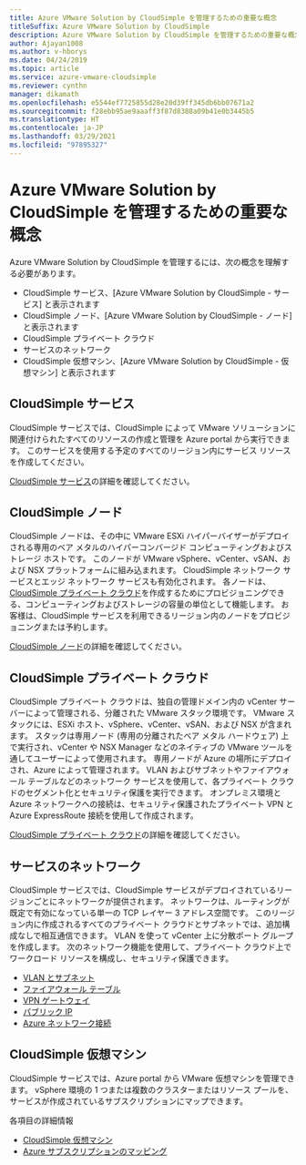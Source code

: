 ```yaml
---
title: Azure VMware Solution by CloudSimple を管理するための重要な概念
titleSuffix: Azure VMware Solution by CloudSimple
description: Azure VMware Solution by CloudSimple を管理するための重要な概念について説明します
author: Ajayan1008
ms.author: v-hborys
ms.date: 04/24/2019
ms.topic: article
ms.service: azure-vmware-cloudsimple
ms.reviewer: cynthn
manager: dikamath
ms.openlocfilehash: e5544ef7725855d28e20d39ff345db6bb07671a2
ms.sourcegitcommit: f28ebb95ae9aaaff3f87d8388a09b41e0b3445b5
ms.translationtype: HT
ms.contentlocale: ja-JP
ms.lasthandoff: 03/29/2021
ms.locfileid: "97895327"
---
```

# <a name="key-concepts-for-administration-of-azure-vmware-solutions-by-cloudsimple"></a>Azure VMware Solution by CloudSimple を管理するための重要な概念

Azure VMware Solution by CloudSimple を管理するには、次の概念を理解する必要があります。

* CloudSimple サービス、[Azure VMware Solution by CloudSimple - サービス] と表示されます
* CloudSimple ノード、[Azure VMware Solution by CloudSimple - ノード] と表示されます
* CloudSimple プライベート クラウド
* サービスのネットワーク
* CloudSimple 仮想マシン、[Azure VMware Solution by CloudSimple - 仮想マシン] と表示されます

## <a name="cloudsimple-service"></a>CloudSimple サービス

CloudSimple サービスでは、CloudSimple によって VMware ソリューションに関連付けられたすべてのリソースの作成と管理を Azure portal から実行できます。 このサービスを使用する予定のすべてのリージョン内にサービス リソースを作成してください。

[CloudSimple サービス](cloudsimple-service.md)の詳細を確認してください。

## <a name="cloudsimple-node"></a>CloudSimple ノード

CloudSimple ノードは、その中に VMware ESXi ハイパーバイザーがデプロイされる専用のベア メタルのハイパーコンバージド コンピューティングおよびストレージ ホストです。 このノードが VMware vSphere、vCenter、vSAN、および NSX プラットフォームに組み込まれます。 CloudSimple ネットワーク サービスとエッジ ネットワーク サービスも有効化されます。 各ノードは、[CloudSimple プライベート クラウド](cloudsimple-private-cloud.md)を作成するためにプロビジョニングできる、コンピューティングおよびストレージの容量の単位として機能します。 お客様は、CloudSimple サービスを利用できるリージョン内のノードをプロビジョニングまたは予約します。

[CloudSimple ノード](cloudsimple-node.md)の詳細を確認してください。

## <a name="cloudsimple-private-cloud"></a>CloudSimple プライベート クラウド

CloudSimple プライベート クラウドは、独自の管理ドメイン内の vCenter サーバーによって管理される、分離された VMware スタック環境です。 VMware スタックには、ESXi ホスト、vSphere、vCenter、vSAN、および NSX が含まれます。 スタックは専用ノード (専用の分離されたベア メタル ハードウェア) 上で実行され、vCenter や NSX Manager などのネイティブの VMware ツールを通してユーザーによって使用されます。 専用ノードが Azure の場所にデプロイされ、Azure によって管理されます。 VLAN およびサブネットやファイアウォール テーブルなどのネットワーク サービスを使用して、各プライベート クラウドのセグメント化とセキュリティ保護を実行できます。 オンプレミス環境と Azure ネットワークへの接続は、セキュリティ保護されたプライベート VPN と Azure ExpressRoute 接続を使用して作成されます。

[CloudSimple プライベート クラウド](cloudsimple-private-cloud.md)の詳細を確認してください。

## <a name="service-networking"></a>サービスのネットワーク

CloudSimple サービスでは、CloudSimple サービスがデプロイされているリージョンごとにネットワークが提供されます。 ネットワークは、ルーティングが既定で有効になっている単一の TCP レイヤー 3 アドレス空間です。 このリージョン内に作成されるすべてのプライベート クラウドとサブネットでは、追加構成なしで相互通信できます。 VLAN を使って vCenter 上に分散ポート グループを作成します。 次のネットワーク機能を使用して、プライベート クラウド上でワークロード リソースを構成し、セキュリティ保護できます。

* [VLAN とサブネット](cloudsimple-vlans-subnets.md)
* [ファイアウォール テーブル](cloudsimple-firewall-tables.md)
* [VPN ゲートウェイ](cloudsimple-vpn-gateways.md)
* [パブリック IP](cloudsimple-public-ip-address.md)
* [Azure ネットワーク接続](cloudsimple-azure-network-connection.md)

## <a name="cloudsimple-virtual-machine"></a>CloudSimple 仮想マシン

CloudSimple サービスでは、Azure portal から VMware 仮想マシンを管理できます。 vSphere 環境の 1 つまたは複数のクラスターまたはリソース プールを、サービスが作成されているサブスクリプションにマップできます。

各項目の詳細情報

* [CloudSimple 仮想マシン](cloudsimple-virtual-machines.md)
* [Azure サブスクリプションのマッピング](./azure-subscription-mapping.md)
